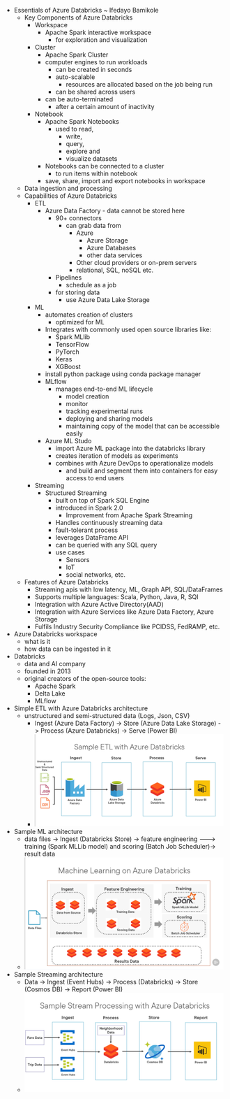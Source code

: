 - Essentials of Azure Databricks    ~ Ifedayo Bamikole
  - Key Components of Azure Databricks
    - Workspace
      - Apache Spark interactive workspace
        - for exploration and visualization
    - Cluster
      - Apache Spark Cluster
      - computer engines to run workloads
        - can be created in seconds 
        - auto-scalable
          - resources are allocated based on the job being run
        - can be shared across users
      - can be auto-terminated
        - after a certain amount of inactivity
    - Notebook
      - Apache Spark Notebooks
        - used to read, 
          - write, 
          - query, 
          - explore and
          - visualize datasets
      - Notebooks can be connected to a cluster
        - to run items within notebook
      - save, share, import and export notebooks in workspace
  - Data ingestion and processing
  - Capabilities of Azure Databricks
    - ETL
      - Azure Data Factory - data cannot be stored here
        - 90+ connectors
          - can grab data from
            - Azure
              - Azure Storage
              - Azure Databases
              - other data services
            - Other cloud providers or on-prem servers
            - relational, SQL, noSQL etc.
        - Pipelines
          - schedule as a job
        - for storing data
          - use Azure Data Lake Storage
    - ML
      - automates creation of clusters
        - optimized for ML
      - Integrates with commonly used open source libraries like:
        - Spark MLlib
        - TensorFlow
        - PyTorch
        - Keras
        - XGBoost
      - install python package using conda package manager
      - MLflow
        - manages end-to-end ML lifecycle
          - model creation
          - monitor
          - tracking experimental runs
          - deploying and sharing models
          - maintaining copy of the model that can be accessible easily
      - Azure ML Studo
        - import Azure ML package into the databricks library
        - creates iteration of models as experiments
        - combines with Azure DevOps to operationalize models
          - and build and segment them into containers for easy access to end users
    - Streaming
      - Structured Streaming
        - built on top of Spark SQL Engine
        - introduced in Spark 2.0
          - Improvement from Apache Spark Streaming
        - Handles continuously streaming data
        - fault-tolerant process
        - leverages DataFrame API
        - can be queried with any SQL query
        - use cases
          - Sensors
          - IoT
          - social networks, etc.
  - Features of Azure Databricks
    - Streaming apis with low latency, ML, Graph API, SQL/DataFrames
    - Supports multiple languages: Scala, Python, Java, R, SQl
    - Integration with Azure Active Directory(AAD)
    - Integration with Azure Services like Azure Data Factory, Azure Storage
    - Fulfils Industry Security Compliance like PCIDSS, FedRAMP, etc.
- Azure Databricks workspace
  - what is it
  - how data can be ingested in it
- Databricks
  - data and AI company
  - founded in 2013
  - original creators of the open-source tools:
    - Apache Spark
    - Delta Lake
    - MLflow
- Simple ETL with Azure Databricks architecture
  - unstructured and semi-structured data (Logs, Json, CSV)
    - Ingest (Azure Data Factory) -> Store (Azure Data Lake Storage) -> Process (Azure Databricks) -> Serve (Power BI)
    - ![ETL](ETL.png)
- Sample ML architecture
  - data files -> Ingest (Databricks Store) -> feature engineering ---> training (Spark MLLib model) and scoring (Batch Job Scheduler)-> result data
  - ![ML](ML.png)
- Sample Streaming architecture
  - Data -> Ingest (Event Hubs) -> Process (Databricks) -> Store (Cosmos DB) -> Report (Power BI)
  - ![Streaming](streaming.png)
